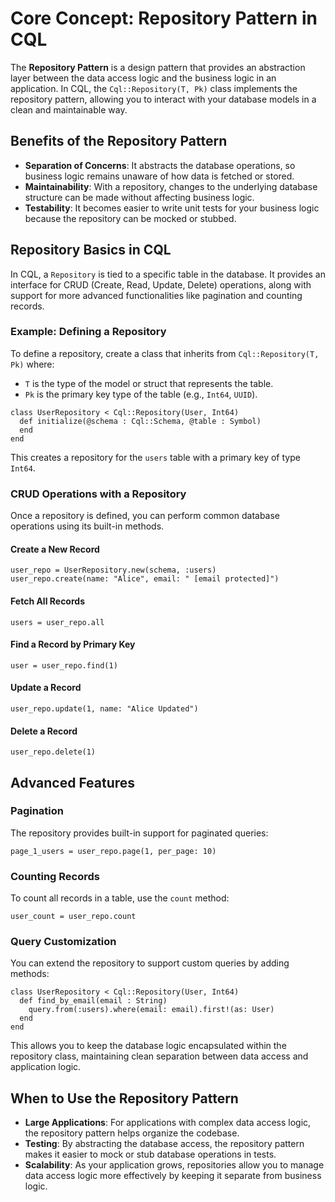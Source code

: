 # Core Concept: Repository Pattern in CQL

The **Repository Pattern** is a design pattern that provides an abstraction layer between the data access logic and the business logic in an application. In CQL, the `Cql::Repository(T, Pk)` class implements the repository pattern, allowing you to interact with your database models in a clean and maintainable way.

## Benefits of the Repository Pattern

- **Separation of Concerns**: It abstracts the database operations, so business logic remains unaware of how data is fetched or stored.
- **Maintainability**: With a repository, changes to the underlying database structure can be made without affecting business logic.
- **Testability**: It becomes easier to write unit tests for your business logic because the repository can be mocked or stubbed.

## Repository Basics in CQL

In CQL, a `Repository` is tied to a specific table in the database. It provides an interface for CRUD (Create, Read, Update, Delete) operations, along with support for more advanced functionalities like pagination and counting records.

### Example: Defining a Repository

To define a repository, create a class that inherits from `Cql::Repository(T, Pk)` where:

- `T` is the type of the model or struct that represents the table.
- `Pk` is the primary key type of the table (e.g., `Int64`, `UUID`).

```crystal
class UserRepository < Cql::Repository(User, Int64)
  def initialize(@schema : Cql::Schema, @table : Symbol)
  end
end
```

This creates a repository for the `users` table with a primary key of type `Int64`.

### CRUD Operations with a Repository

Once a repository is defined, you can perform common database operations using its built-in methods.

#### Create a New Record

```crystal
user_repo = UserRepository.new(schema, :users)
user_repo.create(name: "Alice", email: " [email protected]")
```

#### Fetch All Records

```crystal
users = user_repo.all
```

#### Find a Record by Primary Key

```crystal
user = user_repo.find(1)
```

#### Update a Record

```crystal
user_repo.update(1, name: "Alice Updated")
```

#### Delete a Record

```crystal
user_repo.delete(1)
```

## Advanced Features

### Pagination

The repository provides built-in support for paginated queries:

```crystal
page_1_users = user_repo.page(1, per_page: 10)
```

### Counting Records

To count all records in a table, use the `count` method:

```crystal
user_count = user_repo.count
```

### Query Customization

You can extend the repository to support custom queries by adding methods:

```crystal
class UserRepository < Cql::Repository(User, Int64)
  def find_by_email(email : String)
    query.from(:users).where(email: email).first!(as: User)
  end
end
```

This allows you to keep the database logic encapsulated within the repository class, maintaining clean separation between data access and application logic.

## When to Use the Repository Pattern

- **Large Applications**: For applications with complex data access logic, the repository pattern helps organize the codebase.
- **Testing**: By abstracting the database access, the repository pattern makes it easier to mock or stub database operations in tests.
- **Scalability**: As your application grows, repositories allow you to manage data access logic more effectively by keeping it separate from business logic.
